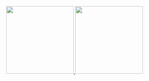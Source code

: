 <!--- 
- 👋 Hi, I’m @ArturoEmmanuelToledoAguado
- 👀 I’m interested in ...
- 🌱 I’m currently learning ...
- 💞️ I’m looking to collaborate on ...
- 📫 How to reach me ...
--->

<!---
ArturoEmmanuelToledoAguado/ArturoEmmanuelToledoAguado is a ✨ special ✨ repository because its `README.md` (this file) appears on your GitHub profile.
You can click the Preview link to take a look at your changes.
--->

<div align="center">
  <a href="https://github.com/ArturoEmmanuelToledoAguado">
  <img height="180em" src="https://github-readme-stats.vercel.app/api?username=ArturoEmmanuelToledoAguado&show_icons=true&theme=chartreuse-dark&include_all_commits=true&count_private=true"/>
  <img height="180em" src="https://github-readme-stats.vercel.app/api/top-langs/?username=ArturoEmmanuelToledoAguado&layout=compact&langs_count=7&theme=chartreuse-dark"/>
</div>
